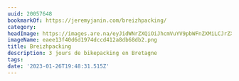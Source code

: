 ```yaml
---
uuid: 20057648
bookmarkOf: https://jeremyjanin.com/breizhpacking/
category:
headImage: https://images.are.na/eyJidWNrZXQiOiJhcmVuYV9pbWFnZXMiLCJrZXkiOiIyMDA1NzY0OC9vcmlnaW5hbF9lYWVlMTNmNDBkNmQxOTc0ZGNjZDQxMmE4ZGI2OGRiMi5wbmciLCJlZGl0cyI6eyJyZXNpemUiOnsid2lkdGgiOjEyMDAsImhlaWdodCI6MTIwMCwiZml0IjoiaW5zaWRlIiwid2l0aG91dEVubGFyZ2VtZW50Ijp0cnVlfSwid2VicCI6eyJxdWFsaXR5Ijo5MH0sImpwZWciOnsicXVhbGl0eSI6OTB9LCJyb3RhdGUiOm51bGx9fQ==?bc=0
imageName: eaee13f40d6d1974dccd412a8db68db2.png
title: Breizhpacking
description: 3 jours de bikepacking en Bretagne
tags:
date: '2023-01-26T19:48:31.515Z'
---
```

